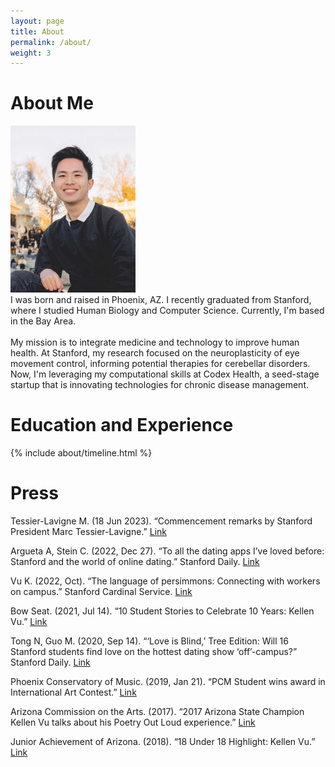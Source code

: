 ```yaml
---
layout: page
title: About
permalink: /about/
weight: 3
---
```


# About Me

<div class="d-flex flex-column flex-md-row align-items-center">
    <img src="/assets/kellen-vu-retiro.jpg" alt="Profile Picture" class="mb-3 mb-md-0 mr-md-4 rounded" style="width: 200px;">
    <div>
        I was born and raised in Phoenix, AZ. I recently graduated from Stanford, where I studied Human Biology and Computer Science. Currently, I'm based in the Bay Area.<br><br>
        My mission is to integrate medicine and technology to improve human health. At Stanford, my research focused on the neuroplasticity of eye movement control, informing potential therapies for cerebellar disorders. Now, I'm leveraging my computational skills at Codex Health, a seed-stage startup that is innovating technologies for chronic disease management.
    </div>
</div>



# Education and Experience

<div class="row">
{% include about/timeline.html %}
</div>

# Press

Tessier-Lavigne M. (18 Jun 2023). “Commencement remarks by Stanford President Marc Tessier-Lavigne.” [Link](https://news.stanford.edu/report/2023/06/18/text-commencement-remarks-stanford-president-marc-tessier-lavigne/)

Argueta A, Stein C. (2022, Dec 27). “To all the dating apps I’ve loved before: Stanford and the world of online dating.” Stanford Daily. [Link](https://stanforddaily.com/2022/12/27/to-all-the-dating-apps-ive-loved-before-stanford-and-the-world-of-online-dating/)

Vu K. (2022, Oct). “The language of persimmons: Connecting with workers on campus.” Stanford Cardinal Service. [Link](https://cardinalservice.stanford.edu/stories/language-persimmons-connecting-workers-campus)

Bow Seat. (2021, Jul 14). “10 Student Stories to Celebrate 10 Years: Kellen Vu.” [Link](https://bowseat.org/news/10-student-stories-to-celebrate-10-years-kellen-vu/)

Tong N, Guo M. (2020, Sep 14). “‘Love is Blind,’ Tree Edition: Will 16 Stanford students find love on the hottest dating show ‘off’-campus?” Stanford Daily. [Link](https://stanforddaily.com/2020/09/14/love-is-blind-tree-edition-will-16-stanford-students-find-love-on-the-hottest-dating-show-off-campus/)

Phoenix Conservatory of Music. (2019, Jan 21). “PCM Student wins award in International Art Contest.” [Link](https://pcmrocks.org/pcm-student-wins-award-international-art-contest/)

Arizona Commission on the Arts. (2017). “2017 Arizona State Champion Kellen Vu talks about his Poetry Out Loud experience.” [Link](https://azarts.gov/poetry-news/2017-arizona-state-champion-kellen-vu-talks-poetry-loud-experience/)

Junior Achievement of Arizona. (2018). “18 Under 18 Highlight: Kellen Vu.” [Link](https://jaaz.icmcweb.com/18-under-18-highlight-kellen-vu/)
